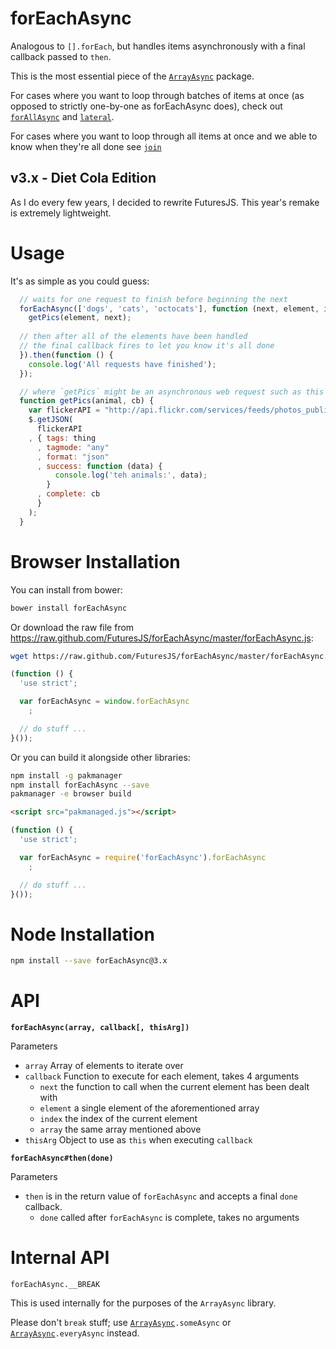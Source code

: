 forEachAsync
===

Analogous to `[].forEach`, but handles items asynchronously with a final callback passed to `then`.

This is the most essential piece of the [`ArrayAsync`](https://github.com/FuturesJS/ArrayAsync) package.

For cases where you want to loop through batches of items at once (as opposed to strictly one-by-one as forEachAsync does), check out [`forAllAsync`](https://github.com/FuturesJS/forAllAsync) and [`lateral`](https://github.com/FuturesJS/lateral).

For cases where you want to loop through all items at once and we able to know when they're all done see [`join`](https://github.com/FuturesJS/join)

v3.x - Diet Cola Edition
---

As I do every few years, I decided to rewrite FuturesJS.
This year's remake is extremely lightweight.

Usage
===

It's as simple as you could guess:

```javascript
  // waits for one request to finish before beginning the next
  forEachAsync(['dogs', 'cats', 'octocats'], function (next, element, index, array) {
    getPics(element, next);
  
  // then after all of the elements have been handled
  // the final callback fires to let you know it's all done
  }).then(function () {
    console.log('All requests have finished');
  });

  // where `getPics` might be an asynchronous web request such as this
  function getPics(animal, cb) {
    var flickerAPI = "http://api.flickr.com/services/feeds/photos_public.gne?jsoncallback=?";
    $.getJSON(
      flickerAPI
    , { tags: thing
      , tagmode: "any"
      , format: "json"
      , success: function (data) {
          console.log('teh animals:', data);
        }
      , complete: cb
      }
    );
  }
```


Browser Installation
===

You can install from bower:

```bash
bower install forEachAsync
```

Or download the raw file from <https://raw.github.com/FuturesJS/forEachAsync/master/forEachAsync.js>:

```bash
wget https://raw.github.com/FuturesJS/forEachAsync/master/forEachAsync.js
```

```javascript
(function () {
  'use strict';

  var forEachAsync = window.forEachAsync
    ;

  // do stuff ...
}());
```

Or you can build it alongside other libraries:

```bash
npm install -g pakmanager
npm install forEachAsync --save
pakmanager -e browser build
```

```html
<script src="pakmanaged.js"></script>
```

```javascript
(function () {
  'use strict';

  var forEachAsync = require('forEachAsync').forEachAsync
    ;

  // do stuff ...
}());
```


Node Installation
===

```bash
npm install --save forEachAsync@3.x
```

API
===

**`forEachAsync(array, callback[, thisArg])`**

Parameters

  * `array` Array of elements to iterate over
  * `callback` Function to execute for each element, takes 4 arguments
    * `next` the function to call when the current element has been dealt with
    * `element` a single element of the aforementioned array
    * `index` the index of the current element
    * `array` the same array mentioned above
  * `thisArg` Object to use as `this` when executing `callback`

**`forEachAsync#then(done)`**

Parameters

  * `then` is in the return value of `forEachAsync` and accepts a final `done` callback.
    * `done` called after `forEachAsync` is complete, takes no arguments

Internal API
===

`forEachAsync.__BREAK`

This is used internally for the purposes of the `ArrayAsync` library.

Please don't `break` stuff; use [`ArrayAsync`](https://github.com/FuturesJS/ArrayAsync)`.someAsync` or [`ArrayAsync`](https://github.com/FuturesJS/ArrayAsync)`.everyAsync` instead.
